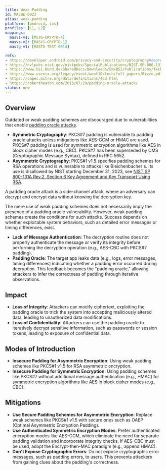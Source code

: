 ```yaml
---
title: Weak Padding
id: MASWE-0023
alias: weak-padding
platform: [android, ios]
profiles: [L1, L2]
mappings:
  masvs-v1: [MSTG-CRYPTO-4]
  masvs-v2: [MASVS-CRYPTO-1]
  mastg-v1: [MASTG-TEST-0014]

refs:
- https://developer.android.com/privacy-and-security/cryptography#deprecated-functionality
- https://nvlpubs.nist.gov/nistpubs/SpecialPublications/NIST.SP.800-131Ar2.pdf
- https://www.bsi.bund.de/SharedDocs/Downloads/EN/BSI/Publications/TechGuidelines/TG02102/BSI-TR-02102-1.pdf?__blob=publicationFile
- https://www.usenix.org/legacy/event/woot10/tech/full_papers/Rizzo.pdf
- https://capec.mitre.org/data/definitions/463.html
- https://robertheaton.com/2013/07/29/padding-oracle-attack/
status: new
---
```


## Overview

Outdated or weak padding schemes are discouraged due to vulnerabilities that enable [padding oracle attacks](https://www.usenix.org/legacy/event/woot10/tech/full_papers/Rizzo.pdf).

- **Symmetric Cryptography**: PKCS#7 padding is vulnerable to padding oracle attacks unless mitigations like AES-GCM or HMAC are used. PKCS#7 padding is used for symmetric encryption algorithms like AES in block cipher modes (e.g., CBC). PKCS#7 has been superseded by CMS (Cryptographic Message Syntax), defined in RFC 5652.
- **Asymmetric Cryptography**: PKCS#1 v1.5 specifies padding schemes for RSA operations and is vulnerable to attacks like Bleichenbacher's. Its use is disallowed by NIST starting December 31, 2023, see [NIST SP 800-131A Rev.2, Section 6 Key Agreement and Key Transport Using RSA](https://nvlpubs.nist.gov/nistpubs/SpecialPublications/NIST.SP.800-131Ar2.pdf).

A padding oracle attack is a side-channel attack, where an adversary can decrypt and encrypt data without knowing the decryption key.

The mere use of weak padding schemes does not necessarily imply the presence of a padding oracle vulnerability. However, weak padding schemes create the conditions for such attacks. Success depends on whether exploitable system behaviors, such as detailed error messages or timing differences, exist.

- **Lack of Message Authentication**: The decryption routine does not properly authenticate the message or verify its integrity before performing the decryption operation (e.g., AES-CBC with PKCS#7 padding).
- **Padding Oracle**: The target app leaks data (e.g., logs, error messages, timing differences) indicating whether a padding error occurred during decryption. This feedback becomes the "padding oracle," allowing attackers to infer the correctness of padding through iterative observations.

## Impact

- **Loss of Integrity**: Attackers can modify ciphertext, exploiting the padding oracle to trick the system into accepting maliciously altered data, leading to unauthorized data modifications.
- **Loss of Confidentiality**: Attackers can use the padding oracle to iteratively decrypt sensitive information, such as passwords or session tokens, leading to exposure of confidential data.

## Modes of Introduction

- **Insecure Padding for Asymmetric Encryption**: Using weak padding schemes like PKCS#1 v1.5 for RSA asymmetric encryption.
- **Insecure Padding for Symmetric Encryption**: Using padding schemes like PKCS#7 without additional message authentication (e.g., HMAC) for symmetric encryption algorithms like AES in block cipher modes (e.g., CBC).

## Mitigations

- **Use Secure Padding Schemes for Asymmetric Encryption**: Replace weak schemes like PKCS#1 v1.5 with secure ones such as OAEP (Optimal Asymmetric Encryption Padding).
- **Use Authenticated Symmetric Encryption Modes**: Prefer authenticated encryption modes like AES-GCM, which eliminate the need for separate padding validation and incorporate integrity checks. If AES-CBC must be used, adopt the Encrypt-then-MAC paradigm (e.g., append HMAC).
- **Don't Expose Cryptographic Errors**: Do not expose cryptographic error messages, such as padding errors, to users. This prevents attackers from gaining clues about the padding's correctness.

